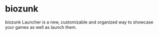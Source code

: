 # biozunk
biozunk Launcher is a new, customizable and organized way to showcase your games as well as launch them.
